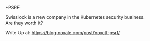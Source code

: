 *PSRF

Swisslock is a new company in the Kubernetes security business.    
Are they worth it?  

Write Up at: https://blog.noxale.com/post/noxctf-psrf/